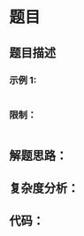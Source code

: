 # 题目

## 题目描述



 

### 示例 1:

```

```

### 限制：

```

```

## 解题思路：




## 复杂度分析：





## 代码：

```

```

